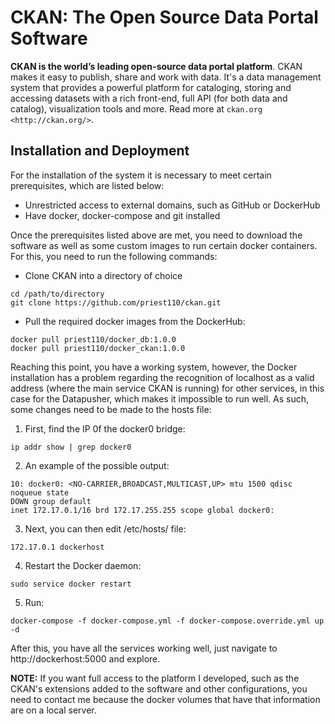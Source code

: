 CKAN: The Open Source Data Portal Software
==========================================


**CKAN is the world’s leading open-source data portal platform**.
CKAN makes it easy to publish, share and work with data. It's a data management
system that provides a powerful platform for cataloging, storing and accessing
datasets with a rich front-end, full API (for both data and catalog), visualization
tools and more. Read more at `ckan.org <http://ckan.org/>`.

Installation and Deployment
------------

For the installation of the system it is necessary to meet certain prerequisites, which
are listed below:

- Unrestricted access to external domains, such as GitHub or DockerHub
- Have docker, docker-compose and git installed

Once the prerequisites listed above are met, you need to download the software as well
as some custom images to run certain docker containers. For this, you need to run the
following commands:

- Clone CKAN into a directory of choice

```
cd /path/to/directory
git clone https://github.com/priest110/ckan.git
```

- Pull the required docker images from the DockerHub:

```
docker pull priest110/docker_db:1.0.0
docker pull priest110/docker_ckan:1.0.0
```

Reaching this point, you have a working system, however, the Docker installation has a
problem regarding the recognition of localhost as a valid address (where the main service
CKAN is running) for other services, in this case for the Datapusher, which makes it
impossible to run well. As such, some changes need to be made to the hosts file:

1. First, find the IP 0f the docker0 bridge:

```
ip addr show | grep docker0
```

2. An example of the possible output:

```
10: docker0: <NO-CARRIER,BROADCAST,MULTICAST,UP> mtu 1500 qdisc noqueue state
DOWN group default
inet 172.17.0.1/16 brd 172.17.255.255 scope global docker0:
```

3. Next, you can then edit /etc/hosts/ file:

```
172.17.0.1 dockerhost
```

4. Restart the Docker daemon:

```
sudo service docker restart
```

5. Run:

```
docker-compose -f docker-compose.yml -f docker-compose.override.yml up -d
```

After this, you have all the services working well, just navigate to http://dockerhost:5000
and explore.

**NOTE:** If you want full access to the platform I developed, such as the CKAN's extensions added to the software and other configurations, you need to contact me because the docker volumes that have that information are on a local server.
